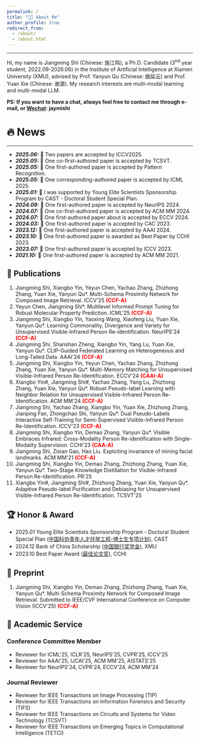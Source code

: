 ```yaml
---
permalink: /
title: "👨‍🎓 About Me"
author_profile: true
redirect_from: 
  - /about/
  - /about.html
---
```

<hr>
<!-- My name is Jiangming Shi (施江鸣), I'm a Ph.D. student at Institute of Artificial Intelligence, Xiamen University, supervised by Professor Yanyun Qu (曲延云). My research interests are deep learning and computer vision algorithms, such as Multi-modal Learning. -->
Hi, my name is Jiangming Shi (Chinese: 施江鸣), a Ph.D. Candidate (3<sup>nd</sup> year student, 2022.09-2026.06) in the Institute of Artificial Intelligence at Xiamen University (XMU), advised by Prof. Yanyun Qu (Chinese: 曲延云) and Prof. Yuan Xie (Chinese: 谢源). My research interests are multi-modal learning and multi-modal LLM.
<!-- My research interest includes neural machine translation and computer vision. I have published more than 100 papers at the top international AI conferences with total <a href='https://scholar.google.com/citations?user=DhtAFkwAAAAJ'>google scholar citations <strong><span id='total_cit'>260000+</span></strong></a> (You can also use google scholar badge <a href='https://scholar.google.com/citations?user=DhtAFkwAAAAJ'><img src="https://img.shields.io/endpoint?url={{ url | url_encode }}&logo=Google%20Scholar&labelColor=f6f6f6&color=9cf&style=flat&label=citations"></a>). -->

**PS: If you want to have a chat, always feel free to contact me through e-mail, or <ins>Wechat</ins>: jaymishi**


🔥 News
======
<hr>
<ul>
  <li>
    <strong><i>2025.06:</i></strong> 🎉 Two papers are accepted by ICCV2025.
  </li>
  <li>
    <strong><i>2025.05:</i></strong> 🎉 One co-first-authored paper is accepted by TCSVT.
  </li>
  <li>
    <strong><i>2025.05:</i></strong> 🎉 One first-authored paper is accepted by Pattern Recognition.
  </li>
  <li>
    <strong><i>2025.05:</i></strong> 🎉 One corresponding-authored paper is accepted by ICML 2025.
  </li>
   <li>
    <strong><i>2025.01:</i></strong> 🎉 I was supported by Young Elite Scientists Sponsorship Program by CAST - Doctoral Student Special Plan.
  </li>
   <li>
    <strong><i>2024.09:</i></strong> 🎉 One first-authored paper is accepted by NeurIPS 2024.
  </li>
     <li>
    <strong><i>2024.07:</i></strong> 🎉 One co-first-authored paper is accepted by ACM MM 2024.
  </li>
   <li>
    <strong><i>2024.07:</i></strong> 🎉 One first-authored paper about is accepted by ECCV 2024.
  </li>
   <li>
    <strong><i>2024.03:</i></strong> 🎉 One first-authored paper is accepted by CAC 2023.
  </li>
  <li>
    <strong><i>2023.12:</i></strong> 🎉 One first-authored paper is accepted by AAAI 2024.
  </li>
  <li>
    <strong><i>2023.10:</i></strong> 🎉 One first-authored paper is awarded as Best Paper by CCHI 2023.
  </li>
  <li>
    <strong><i>2023.07:</i></strong> 🎉 One first-authored paper is accepted by ICCV 2023.
  </li>
  <li>
    <strong><i>2021.10:</i></strong> 🎉 One first-authored  paper is accepted by ACM MM 2021.
  </li>
</ul>

## 📝 Publications
1. Jiangming Shi, Xiangbo Yin, Yeyun Chen, Yachao Zhang, Zhizhong Zhang, Yuan Xie, Yanyun Qu*. Multi-Schema Proximity Network for Composed Image Retrieval. ICCV'25 **<font color=Red>(CCF-A)</font>**
2. Yeyun Chen, Jiangming Shi*. Multilevel Informed Prompt Tuning for Robust Molecular Property Prediction. ICML'25 **<font color=Red>(CCF-A)</font>**
3. Jiangming Shi, Xiangbo Yin, Yaoxing Wang, Xiaofeng Liu, Yuan Xie, Yanyun Qu*. Learning Commonality, Divergence and Variety for Unsupervised Visible-Infrared Person Re-identification. NeurIPS'24 **<font color=Red>(CCF-A)</font>**
4. Jiangming Shi, Shanshan Zheng, Xiangbo Yin, Yang Lu, Yuan Xie, Yanyun Qu*. CLIP-Guided Federated Learning on Heterogeneous and Long-Tailed Data. AAAI'24 **<font color=Red>(CCF-A)</font>**
5. Jiangming Shi, Xiangbo Yin, Yeyun Chen, Yachao Zhang, Zhizhong Zhang, Yuan Xie, Yanyun Qu*. Multi-Memory Matching for Unsupervised Visible-Infrared Person Re-Identification. ECCV'24 **<font color=Red>(CAAI-A)</font>**
6. Xiangbo Yin#, Jiangming Shi#, Yachao Zhang, Yang Lu, Zhizhong Zhang, Yuan Xie, Yanyun Qu*. Robust Pseudo-label Learning with Neighbor Relation for Unsupervised Visible-Infrared Person Re-Identification. ACM MM'24 **<font color=Red>(CCF-A)</font>**
7. Jiangming Shi, Yachao Zhang, Xiangbo Yin, Yuan Xie, Zhizhong Zhang, Jianping Fan, Zhongchao Shi, Yanyun Qu*. Dual Pseudo-Labels Interactive Self-Training for Semi-Supervised Visible-Infrared Person Re-Identification. ICCV'23 **<font color=Red>(CCF-A)</font>**
8. Jiangming Shi,  Xiangbo Yin, Demao Zhang, Yanyun Qu*. Visible Embraces Infrared: Cross-Modality Person Re-identification with Single-Modality Supervision. CCHI'23 **<font color=Red>(CAA-A)</font>**
9. Jiangming Shi, Zixian Gao, Hao Liu. Exploiting invariance of mining facial landmarks. ACM MM'21 **<font color=Red>(CCF-A)</font>**
10. Jiangming Shi, Xiangbo Yin, Demao Zhang, Zhizhong Zhang, Yuan Xie, Yanyun Qu*. Two-Stage Knowledge Distillation for Visible-Infrared Person Re-Identification. PR'25
11. Xiangbo Yin#, Jiangming Shi#, Zhizhong Zhang, Yuan Xie, Yanyun Qu*. Adaptive Pseudo-label Purification and Debiasing for Unsupervised Visible-Infrared Person Re-Identification. TCSVT'25

## 🏆 Honor & Award
- 2025.01 Young Elite Scientists Sponsorship Program - Doctoral Student Special Plan (<ins>中国科协青年人才托举工程-博士生专项计划</ins>), CAST
- 2024.12 Bank of China Scholarship (<ins>中国银行奖学金</ins>), XMU
- 2023.10 Best Paper Award (<ins>最佳论文奖</ins>), CCHI

## 🙂 Preprint
1. Jiangming Shi, Xiangbo Yin, Demao Zhang, Zhizhong Zhang, Yuan Xie, Yanyun Qu*. Multi-Schema Proximity Network for Composed Image Retrieval. Submitted to IEEE/CVF International Conference on Computer Vision  (ICCV'25) **<font color=Red>(CCF-A)</font>**

## 💬 Academic Service
### Conference Committee Member
- Reviewer for ICML'25, ICLR'25, NeurIPS'25, CVPR'25, ICCV'25
- Reviewer for AAAI'25, IJCAI'25, ACM MM'25, AISTATS'25
- Reviewer for NeurIPS'24, CVPR'24, ECCV'24, ACM MM'24
  
### Journal Reviewer
- Reviewer for IEEE Transactions on Image Processing (TIP)
- Reviewer for IEEE Transactions on Information Forensics and Security (TIFS)
- Reviewer for IEEE Transactions on Circuits and Systems for Video Technology (TCSVT)
- Reviewer for IEEE Transactions on Emerging Topics in Computational Intelligence (TETCI)

